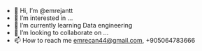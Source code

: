- 👋 Hi, I’m @emrejantt
- 👀 I’m interested in ...
- 🌱 I’m currently learning Data engineering
- 💞️ I’m looking to collaborate on ...
- 📫 How to reach me emrecan44@gmail.com, +905064783666

<!---
emrejantt/emrejantt is a ✨ special ✨ repository because its `README.md` (this file) appears on your GitHub profile.
You can click the Preview link to take a look at your changes.
--->
